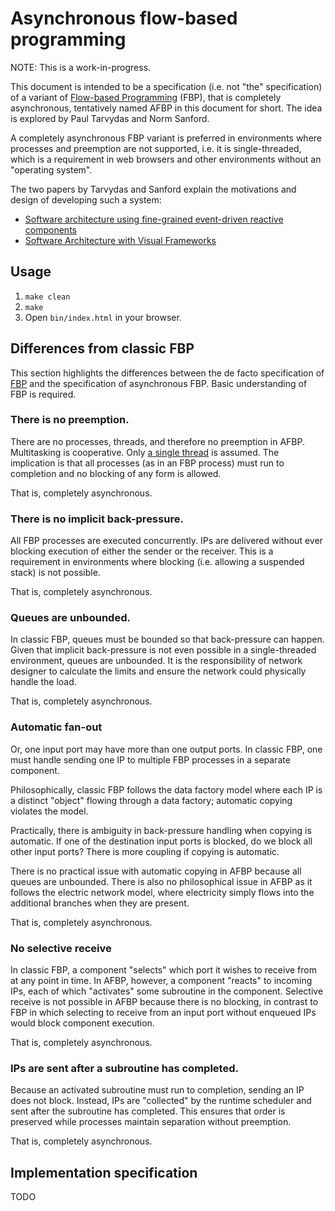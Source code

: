 # Asynchronous flow-based programming

NOTE: This is a work-in-progress.

This document is intended to be a specification (i.e. not "the" specification)
of a variant of [Flow-based Programming](http://www.jpaulmorrison.com/fbp/)
(FBP), that is completely asynchronous, tentatively named AFBP in this document
for short. The idea is explored by Paul Tarvydas and Norm Sanford.

A completely asynchronous FBP variant is preferred in environments where
processes and preemption are not supported, i.e. it is single-threaded, which
is a requirement in web browsers and other environments without an "operating
system".

The two papers by Tarvydas and Sanford explain the motivations and design of
developing such a system:

* [Software architecture using fine-grained event-driven reactive
  components](http://www.researchgate.net/publication/220796260_Software_architecture_using_fine-grained_event-driven_reactive_components)
* [Software Architecture with Visual
  Frameworks](http://www.researchgate.net/publication/224684025_Software_Architecture_with_Visual_Frameworks)


## Usage

1. `make clean`
2. `make`
3. Open `bin/index.html` in your browser.


## Differences from classic FBP

This section highlights the differences between the de facto specification of
[FBP](http://www.amazon.com/Flow-Based-Programming-J-Paul-Morrison-ebook/dp/B004PLO66O)
and the specification of asynchronous FBP. Basic understanding of FBP is
required.

### There is no preemption.

There are no processes, threads, and therefore no preemption in AFBP.
Multitasking is cooperative. Only [a single
thread](https://bittarvydas.wordpress.com/2014/12/20/there-was-only-one-cpu/)
is assumed. The implication is that all processes (as in an FBP process) must
run to completion and no blocking of any form is allowed.

That is, completely asynchronous.

### There is no implicit back-pressure.

All FBP processes are executed concurrently. IPs are delivered without ever
blocking execution of either the sender or the receiver. This is a requirement
in environments where blocking (i.e. allowing a suspended stack) is not
possible.

That is, completely asynchronous.

### Queues are unbounded.

In classic FBP, queues must be bounded so that back-pressure can happen. Given
that implicit back-pressure is not even possible in a single-threaded
environment, queues are unbounded. It is the responsibility of network designer
to calculate the limits and ensure the network could physically handle the
load.

That is, completely asynchronous.

### Automatic fan-out

Or, one input port may have more than one output ports. In classic FBP, one
must handle sending one IP to multiple FBP processes in a separate component.

Philosophically, classic FBP follows the data factory model where each IP is a
distinct "object" flowing through a data factory; automatic copying violates
the model.

Practically, there is ambiguity in back-pressure handling when copying is
automatic. If one of the destination input ports is blocked, do we block all
other input ports? There is more coupling if copying is automatic.

There is no practical issue with automatic copying in AFBP because all queues
are unbounded. There is also no philosophical issue in AFBP as it follows the
electric network model, where electricity simply flows into the additional
branches when they are present.

That is, completely asynchronous.

### No selective receive

In classic FBP, a component "selects" which port it wishes to receive from at
any point in time. In AFBP, however, a component "reacts" to incoming IPs, each
of which "activates" some subroutine in the component. Selective receive is not
possible in AFBP because there is no blocking, in contrast to FBP in which
selecting to receive from an input port without enqueued IPs would block
component execution.

That is, completely asynchronous.

### IPs are sent after a subroutine has completed. 

Because an activated subroutine must run to completion, sending an IP does not
block. Instead, IPs are "collected" by the runtime scheduler and sent after the
subroutine has completed. This ensures that order is preserved while processes
maintain separation without preemption.

That is, completely asynchronous.


## Implementation specification

TODO
